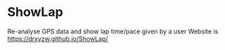 # ShowLap
Re-analyse GPS data and show lap time/pace given by a user 
Website is https://drxyzw.github.io/ShowLap/
